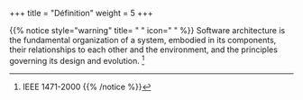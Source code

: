 +++
title = "Définition"
weight = 5
+++


{{% notice style="warning" title= " " icon=" " %}}
Software architecture is the fundamental organization of a system, embodied in its components, their
relationships to each other and the environment, and the principles governing its design and evolution. [^1]
[^1]: IEEE 1471-2000
{{% /notice %}} 
